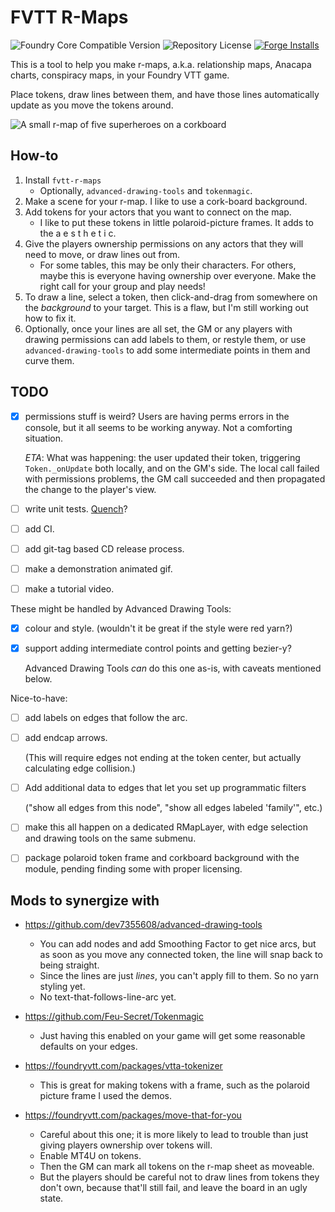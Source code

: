 # FVTT R-Maps

![Foundry Core Compatible Version](https://img.shields.io/badge/dynamic/json.svg?url=https%3A%2F%2Fraw.githubusercontent.com%2Fwlonk%2Ffvtt-r-maps%2Fmain%2Fmodule.json&label=Foundry%20Version&query=$.compatibility.verified&colorB=orange)
![Repository License](https://img.shields.io/github/license/wlonk/fvtt-r-maps)
[![Forge Installs](https://img.shields.io/badge/dynamic/json?label=Forge%20Installs&query=package.installs&suffix=%25&url=https%3A%2F%2Fforge-vtt.com%2Fapi%2Fbazaar%2Fpackage%2Ffvtt-r-maps&colorB=4aa94a)](https://forge-vtt.com/bazaar#package=fvtt-r-maps)

This is a tool to help you make r-maps, a.k.a. relationship maps, Anacapa
charts, conspiracy maps, in your Foundry VTT game.

Place tokens, draw lines between them, and have those lines automatically
update as you move the tokens around.

![A small r-map of five superheroes on a corkboard](docs/r-maps.png)

## How-to

 1. Install `fvtt-r-maps`
    - Optionally, `advanced-drawing-tools` and `tokenmagic`.
 2. Make a scene for your r-map. I like to use a cork-board background.
 3. Add tokens for your actors that you want to connect on the map.
    - I like to put these tokens in little polaroid-picture frames. It adds to
      the a e s t h e t i c.
 4. Give the players ownership permissions on any actors that they will need to
    move, or draw lines out from.
    - For some tables, this may be only their characters. For others, maybe
      this is everyone having ownership over everyone. Make the right call for
      your group and play needs!
 5. To draw a line, select a token, then click-and-drag from somewhere on the
    *background* to your target. This is a flaw, but I'm still working out how
    to fix it.
 6. Optionally, once your lines are all set, the GM or any players with drawing
    permissions can add labels to them, or restyle them, or use
    `advanced-drawing-tools` to add some intermediate points in them and curve
    them.

## TODO

 - [X] permissions stuff is weird? Users are having perms errors in the
   console, but it all seems to be working anyway. Not a comforting situation.

   _ETA_: What was happening: the user updated their token, triggering
   `Token._onUpdate` both locally, and on the GM's side. The local call failed
   with permissions problems, the GM call succeeded and then propagated the
   change to the player's view.
 - [ ] write unit tests. [Quench](https://github.com/Ethaks/FVTT-Quench)?
 - [ ] add CI.
 - [ ] add git-tag based CD release process.
 - [ ] make a demonstration animated gif.
 - [ ] make a tutorial video.

These might be handled by Advanced Drawing Tools:

 - [X] colour and style. (wouldn't it be great if the style were red yarn?)
 - [X] support adding intermediate control points and getting bezier-y?

   Advanced Drawing Tools _can_ do this one as-is, with caveats mentioned
   below.

Nice-to-have:

 - [ ] add labels on edges that follow the arc.
 - [ ] add endcap arrows.

   (This will require edges not ending at the token center, but actually
   calculating edge collision.)
 - [ ] Add additional data to edges that let you set up programmatic filters

   ("show all edges from this node", "show all edges labeled 'family'", etc.)
 - [ ] make this all happen on a dedicated RMapLayer, with edge selection and
   drawing tools on the same submenu.
 - [ ] package polaroid token frame and corkboard background with the module,
   pending finding some with proper licensing.

## Mods to synergize with

 - https://github.com/dev7355608/advanced-drawing-tools
    - You can add nodes and add Smoothing Factor to get nice arcs, but as soon
      as you move any connected token, the line will snap back to being
      straight.
    - Since the lines are just _lines_, you can't apply fill to them. So no
      yarn styling yet.
    - No text-that-follows-line-arc yet.

 - https://github.com/Feu-Secret/Tokenmagic
    - Just having this enabled on your game will get some reasonable defaults
      on your edges.

 - https://foundryvtt.com/packages/vtta-tokenizer
     - This is great for making tokens with a frame, such as the polaroid
       picture frame I used the demos.

 - https://foundryvtt.com/packages/move-that-for-you
    - Careful about this one; it is more likely to lead to trouble than just
      giving players ownership over tokens will.
    - Enable MT4U on tokens.
    - Then the GM can mark all tokens on the r-map sheet as moveable.
    - But the players should be careful not to draw lines from tokens they
      don't own, because that'll still fail, and leave the board in an ugly
      state.
